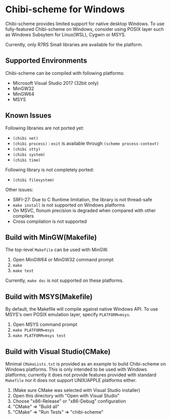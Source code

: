 Chibi-scheme for Windows
========================

Chibi-scheme provides limited support for native desktop Windows. To use 
fully-featured Chibi-scheme on Windows, consider using POSIX layer such as
Windows Subsytem for Linux(WSL), Cygwin or MSYS.

Currently, only R7RS Small libraries are available for the platform. 

Supported Environments
----------------------

Chibi-scheme can be compiled with following platforms:

* Microsoft Visual Studio 2017 (32bit only)
* MinGW32
* MinGW64
* MSYS


Known Issues
------------

Following libraries are not ported yet:

* `(chibi net)`
* `(chibi process)` : `exit` is available through `(scheme process-context)`
* `(chibi stty)`
* `(chibi system)`
* `(chibi time)`

Following library is not completely ported:

* `(chibi filesystem)`

Other issues:

* SRFI-27: Due to C Runtime limitation, the library is not thread-safe
* `make install` is not supported on Windows platforms
* On MSVC, flonum precision is degraded when compared with other compilers
* Cross compilation is not supported


Build with MinGW(Makefile)
--------------------------

The top-level `Makefile` can be used with MinGW.

1. Open MinGW64 or MinGW32 command prompt
2. `make`
3. `make test`

Currently, `make doc` is not supported on these platforms.


Build with MSYS(Makefile)
-------------------------

By default, the Makefile will compile against native Windows API. To use
MSYS's own POSIX emulation layer, specify `PLATFORM=msys`.

1. Open MSYS command prompt
2. `make PLATFORM=msys`
3. `make PLATFORM=msys test`


Build with Visual Studio(CMake)
-------------------------------

Minimal `CMakeLists.txt` is provided as an example to build Chibi-scheme on
Windows platforms. This is only intended to be used with Windows platforms;
currently it does not provide features provided with standard `Makefile` nor
it does not support UNIX/APPLE platforms either.

1. (Make sure CMake was selected with Visual Studio installer)
2. Open this directory with "Open with Visual Studio"
3. Choose "x86-Release" or "x86-Debug" configuration
4. "CMake" => "Build all"
5. "CMake" => "Run Tests" => "chibi-scheme"


